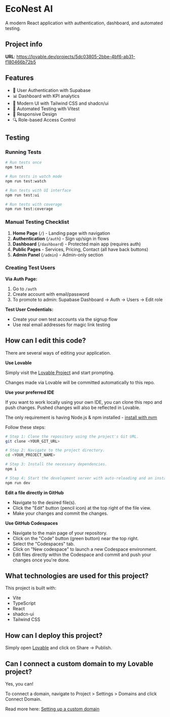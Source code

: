 # EcoNest AI

A modern React application with authentication, dashboard, and automated testing.

## Project info

**URL**: https://lovable.dev/projects/5dc03805-2bbe-4bf6-ab31-f180466b72b5

## Features

- 🔐 User Authentication with Supabase
- 📊 Dashboard with KPI analytics  
- 🎨 Modern UI with Tailwind CSS and shadcn/ui
- 🧪 Automated Testing with Vitest
- 📱 Responsive Design
- 🔍 Role-based Access Control

## Testing

### Running Tests

```bash
# Run tests once
npm test

# Run tests in watch mode  
npm run test:watch

# Run tests with UI interface
npm run test:ui

# Run tests with coverage
npm run test:coverage
```

### Manual Testing Checklist

1. **Home Page** (`/`) - Landing page with navigation
2. **Authentication** (`/auth`) - Sign up/sign in flows
3. **Dashboard** (`/dashboard`) - Protected main app (requires auth)
4. **Public Pages** - Services, Pricing, Contact (all have back buttons)
5. **Admin Panel** (`/admin`) - Admin-only section

### Creating Test Users

**Via Auth Page:**
1. Go to `/auth` 
2. Create account with email/password
3. To promote to admin: Supabase Dashboard → Auth → Users → Edit role

**Test User Credentials:**
- Create your own test accounts via the signup flow
- Use real email addresses for magic link testing

## How can I edit this code?

There are several ways of editing your application.

**Use Lovable**

Simply visit the [Lovable Project](https://lovable.dev/projects/5dc03805-2bbe-4bf6-ab31-f180466b72b5) and start prompting.

Changes made via Lovable will be committed automatically to this repo.

**Use your preferred IDE**

If you want to work locally using your own IDE, you can clone this repo and push changes. Pushed changes will also be reflected in Lovable.

The only requirement is having Node.js & npm installed - [install with nvm](https://github.com/nvm-sh/nvm#installing-and-updating)

Follow these steps:

```sh
# Step 1: Clone the repository using the project's Git URL.
git clone <YOUR_GIT_URL>

# Step 2: Navigate to the project directory.
cd <YOUR_PROJECT_NAME>

# Step 3: Install the necessary dependencies.
npm i

# Step 4: Start the development server with auto-reloading and an instant preview.
npm run dev
```

**Edit a file directly in GitHub**

- Navigate to the desired file(s).
- Click the "Edit" button (pencil icon) at the top right of the file view.
- Make your changes and commit the changes.

**Use GitHub Codespaces**

- Navigate to the main page of your repository.
- Click on the "Code" button (green button) near the top right.
- Select the "Codespaces" tab.
- Click on "New codespace" to launch a new Codespace environment.
- Edit files directly within the Codespace and commit and push your changes once you're done.

## What technologies are used for this project?

This project is built with:

- Vite
- TypeScript
- React
- shadcn-ui
- Tailwind CSS

## How can I deploy this project?

Simply open [Lovable](https://lovable.dev/projects/5dc03805-2bbe-4bf6-ab31-f180466b72b5) and click on Share -> Publish.

## Can I connect a custom domain to my Lovable project?

Yes, you can!

To connect a domain, navigate to Project > Settings > Domains and click Connect Domain.

Read more here: [Setting up a custom domain](https://docs.lovable.dev/tips-tricks/custom-domain#step-by-step-guide)
